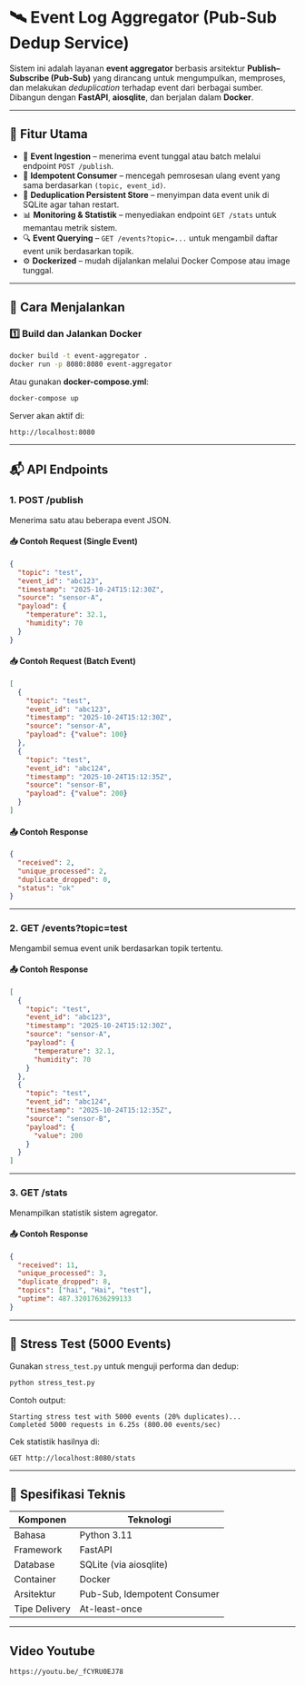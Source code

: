 # 🛰️ Event Log Aggregator (Pub-Sub Dedup Service)

Sistem ini adalah layanan **event aggregator** berbasis arsitektur **Publish–Subscribe (Pub-Sub)** yang dirancang untuk mengumpulkan, memproses, dan melakukan *deduplication* terhadap event dari berbagai sumber.
Dibangun dengan **FastAPI**, **aiosqlite**, dan berjalan dalam **Docker**.

---

## 🚀 Fitur Utama

* 📨 **Event Ingestion** – menerima event tunggal atau batch melalui endpoint `POST /publish`.
* 🔁 **Idempotent Consumer** – mencegah pemrosesan ulang event yang sama berdasarkan `(topic, event_id)`.
* 💾 **Deduplication Persistent Store** – menyimpan data event unik di SQLite agar tahan restart.
* 📊 **Monitoring & Statistik** – menyediakan endpoint `GET /stats` untuk memantau metrik sistem.
* 🔍 **Event Querying** – `GET /events?topic=...` untuk mengambil daftar event unik berdasarkan topik.
* ⚙️ **Dockerized** – mudah dijalankan melalui Docker Compose atau image tunggal.


---

## 🧰 Cara Menjalankan

### 1️⃣ Build dan Jalankan Docker

```bash
docker build -t event-aggregator .
docker run -p 8080:8080 event-aggregator
```

Atau gunakan **docker-compose.yml**:

```bash
docker-compose up
```

Server akan aktif di:

```
http://localhost:8080
```

---

## 📬 API Endpoints

### **1. POST /publish**

Menerima satu atau beberapa event JSON.

#### 📥 Contoh Request (Single Event)

```json
{
  "topic": "test",
  "event_id": "abc123",
  "timestamp": "2025-10-24T15:12:30Z",
  "source": "sensor-A",
  "payload": {
    "temperature": 32.1,
    "humidity": 70
  }
}
```

#### 📥 Contoh Request (Batch Event)

```json
[
  {
    "topic": "test",
    "event_id": "abc123",
    "timestamp": "2025-10-24T15:12:30Z",
    "source": "sensor-A",
    "payload": {"value": 100}
  },
  {
    "topic": "test",
    "event_id": "abc124",
    "timestamp": "2025-10-24T15:12:35Z",
    "source": "sensor-B",
    "payload": {"value": 200}
  }
]
```

#### 📤 Contoh Response

```json
{
  "received": 2,
  "unique_processed": 2,
  "duplicate_dropped": 0,
  "status": "ok"
}
```

---

### **2. GET /events?topic=test**

Mengambil semua event unik berdasarkan topik tertentu.

#### 📤 Contoh Response

```json
[
  {
    "topic": "test",
    "event_id": "abc123",
    "timestamp": "2025-10-24T15:12:30Z",
    "source": "sensor-A",
    "payload": {
      "temperature": 32.1,
      "humidity": 70
    }
  },
  {
    "topic": "test",
    "event_id": "abc124",
    "timestamp": "2025-10-24T15:12:35Z",
    "source": "sensor-B",
    "payload": {
      "value": 200
    }
  }
]
```

---

### **3. GET /stats**

Menampilkan statistik sistem agregator.

#### 📤 Contoh Response

```json
{
  "received": 11,
  "unique_processed": 3,
  "duplicate_dropped": 8,
  "topics": ["hai", "Hai", "test"],
  "uptime": 487.32017636299133
}
```

---

## 🧪 Stress Test (5000 Events)

Gunakan `stress_test.py` untuk menguji performa dan dedup:

```bash
python stress_test.py
```

Contoh output:

```
Starting stress test with 5000 events (20% duplicates)...
Completed 5000 requests in 6.25s (800.00 events/sec)
```

Cek statistik hasilnya di:

```
GET http://localhost:8080/stats
```

---

## 📘 Spesifikasi Teknis

| Komponen      | Teknologi                    |
| ------------- | ---------------------------- |
| Bahasa        | Python 3.11                  |
| Framework     | FastAPI                      |
| Database      | SQLite (via aiosqlite)       |
| Container     | Docker                       |
| Arsitektur    | Pub-Sub, Idempotent Consumer |
| Tipe Delivery | At-least-once                |

---

## Video Youtube


```
https://youtu.be/_fCYRU0EJ78
```
